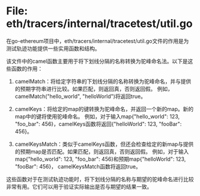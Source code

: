 # File: eth/tracers/internal/tracetest/util.go

在go-ethereum项目中，eth/tracers/internal/tracetest/util.go文件的作用是为测试轨迹功能提供一些实用函数和结构。

该文件中的camel函数主要用于将下划线分隔的名称转换为驼峰命名法。以下是这些函数的作用：

1. camelMatch：将给定字符串的下划线分隔的名称转换为驼峰命名，并与提供的预期字符串进行比较。如果匹配，则返回真，否则返回假。
   例如，camelMatch("hello_world", "helloWorld")将返回true。

2. camelKeys：将给定的map的键转换为驼峰命名，并返回一个新的map。新的map中的键将使用驼峰命名。
   例如，对于输入map{"hello_world": 123, "foo_bar": 456}，camelKeys函数将返回{"helloWorld": 123, "fooBar": 456}。

3. camelKeysMatch：类似于camelKeys函数，但还会检查给定的新map与提供的预期map是否匹配。如果匹配，则返回真，否则返回假。
   例如，对于输入map{"hello_world": 123, "foo_bar": 456}和预期map{"helloWorld": 123, "fooBar": 456}，
   camelKeysMatch函数将返回true。

这些函数对于在测试轨迹功能时，将下划线分隔的名称与期望的驼峰命名进行比较非常有用。它们可以用于验证实际输出是否与期望的结果一致。

